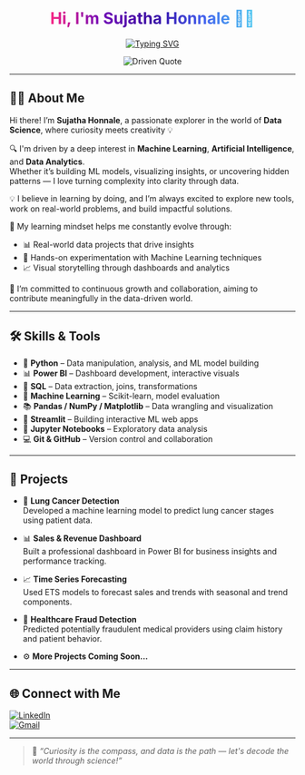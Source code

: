 <!-- 🎨 Gradient Name Heading -->
<h1 align="center">
  <span style="background: linear-gradient(to right, #f72585, #7209b7, #3a0ca3, #4361ee, #4cc9f0); -webkit-background-clip: text; -webkit-text-fill-color: transparent;">
    Hi, I'm Sujatha Honnale 👩‍💻
  </span>
</h1>

<!-- 🚀 Typing Animation Tag in Navy Blue -->
<p align="center">
  <a href="#">
    <img src="https://readme-typing-svg.demolab.com?font=Fira+Code&pause=1000&color=000080&center=true&vCenter=true&width=500&lines=Data+Science+%7C+ML+%7C+AI+%7C+Analytics;Driven+by+Curiosity+%7C+Defined+by+Learning;Python+%7C+Power+BI+%7C+SQL+%7C+EDA+%7C+Streamlit" alt="Typing SVG" />
  </a>
</p>

<!-- ✨ Hovering Moving Quote in Elegant Font -->
<p align="center">
  <img src="https://readme-typing-svg.demolab.com?font=Georgia&weight=600&size=20&pause=1500&color=8B008B&center=true&vCenter=true&width=800&lines=Driven+by+data,+defined+by+curiosity+—+ready+to+turn+insights+into+impact." alt="Driven Quote" />
</p>

---

## 👩‍💼 About Me

Hi there! I’m **Sujatha Honnale**, a passionate explorer in the world of **Data Science**, where curiosity meets creativity 💡

🔍 I'm driven by a deep interest in **Machine Learning**, **Artificial Intelligence**, and **Data Analytics**.  
Whether it’s building ML models, visualizing insights, or uncovering hidden patterns — I love turning complexity into clarity through data.

💡 I believe in learning by doing, and I’m always excited to explore new tools, work on real-world problems, and build impactful solutions.

🎯 My learning mindset helps me constantly evolve through:
- 📊 Real-world data projects that drive insights  
- 🤖 Hands-on experimentation with Machine Learning techniques  
- 📈 Visual storytelling through dashboards and analytics

🌟 I’m committed to continuous growth and collaboration, aiming to contribute meaningfully in the data-driven world.

---

## 🛠 Skills & Tools

- 🐍 **Python** – Data manipulation, analysis, and ML model building  
- 📊 **Power BI** – Dashboard development, interactive visuals  
- 🧮 **SQL** – Data extraction, joins, transformations  
- 🧠 **Machine Learning** – Scikit-learn, model evaluation  
- 📚 **Pandas / NumPy / Matplotlib** – Data wrangling and visualization  
- 🚀 **Streamlit** – Building interactive ML web apps  
- 🧪 **Jupyter Notebooks** – Exploratory data analysis  
- 💻 **Git & GitHub** – Version control and collaboration

---

## 🚀 Projects

- 🔬 **Lung Cancer Detection**  
  Developed a machine learning model to predict lung cancer stages using patient data.

- 📊 **Sales & Revenue Dashboard**  
  Built a professional dashboard in Power BI for business insights and performance tracking.

- 📈 **Time Series Forecasting**  
  Used ETS models to forecast sales and trends with seasonal and trend components.

- 🧠 **Healthcare Fraud Detection**  
  Predicted potentially fraudulent medical providers using claim history and patient behavior.

- ⚙️ **More Projects Coming Soon...**

---

## 🌐 Connect with Me

[![LinkedIn](https://img.shields.io/badge/LinkedIn-blue?style=flat&logo=linkedin&logoColor=white)](https://www.linkedin.com/in/honnale-sujatha-b551652b2)  
[![Gmail](https://img.shields.io/badge/Gmail-red?style=flat&logo=gmail&logoColor=white)](mailto:honnalesujatha@gamil.com)

---

> 💬 *“Curiosity is the compass, and data is the path — let's decode the world through science!”*
